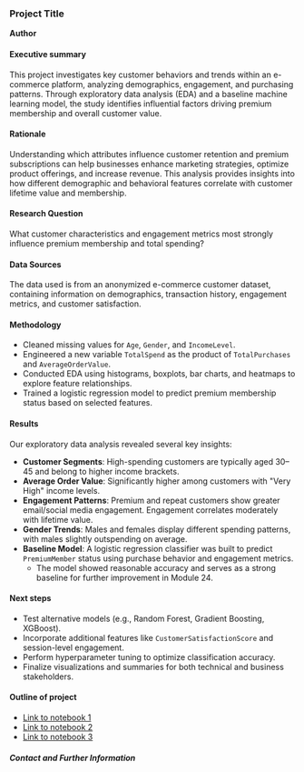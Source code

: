 ### Project Title

**Author**

#### Executive summary
This project investigates key customer behaviors and trends within an e-commerce platform, analyzing demographics, engagement, and purchasing patterns. Through exploratory data analysis (EDA) and a baseline machine learning model, the study identifies influential factors driving premium membership and overall customer value.

#### Rationale
Understanding which attributes influence customer retention and premium subscriptions can help businesses enhance marketing strategies, optimize product offerings, and increase revenue. This analysis provides insights into how different demographic and behavioral features correlate with customer lifetime value and membership.

#### Research Question
What customer characteristics and engagement metrics most strongly influence premium membership and total spending?

#### Data Sources
The data used is from an anonymized e-commerce customer dataset, containing information on demographics, transaction history, engagement metrics, and customer satisfaction.

#### Methodology
- Cleaned missing values for `Age`, `Gender`, and `IncomeLevel`.
- Engineered a new variable `TotalSpend` as the product of `TotalPurchases` and `AverageOrderValue`.
- Conducted EDA using histograms, boxplots, bar charts, and heatmaps to explore feature relationships.
- Trained a logistic regression model to predict premium membership status based on selected features.

#### Results

Our exploratory data analysis revealed several key insights:

- **Customer Segments**: High-spending customers are typically aged 30–45 and belong to higher income brackets.
- **Average Order Value**: Significantly higher among customers with "Very High" income levels.
- **Engagement Patterns**: Premium and repeat customers show greater email/social media engagement. Engagement correlates moderately with lifetime value.
- **Gender Trends**: Males and females display different spending patterns, with males slightly outspending on average.
- **Baseline Model**: A logistic regression classifier was built to predict `PremiumMember` status using purchase behavior and engagement metrics. 
  - The model showed reasonable accuracy and serves as a strong baseline for further improvement in Module 24.

#### Next steps
- Test alternative models (e.g., Random Forest, Gradient Boosting, XGBoost).
- Incorporate additional features like `CustomerSatisfactionScore` and session-level engagement.
- Perform hyperparameter tuning to optimize classification accuracy.
- Finalize visualizations and summaries for both technical and business stakeholders.

#### Outline of project

- [Link to notebook 1](E_commerce_cus_analyze.ipynb)
- [Link to notebook 2]()
- [Link to notebook 3]()

##### Contact and Further Information